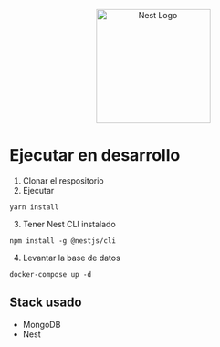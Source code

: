 <p align="center">
  <a href="http://nestjs.com/" target="blank"><img src="https://nestjs.com/img/logo-small.svg" width="200" alt="Nest Logo" /></a>
</p>

# Ejecutar en desarrollo
1. Clonar el respositorio
2. Ejecutar
```
yarn install
```
3. Tener Nest CLI instalado
```
npm install -g @nestjs/cli
```
4. Levantar la base de datos
```
docker-compose up -d
```

## Stack usado
* MongoDB
* Nest